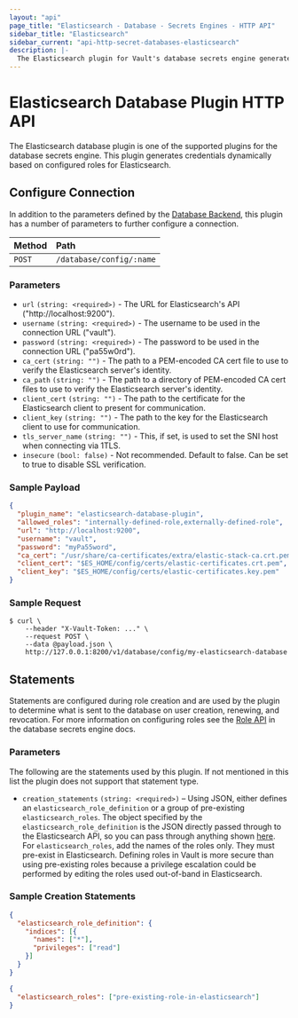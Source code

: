 ```yaml
---
layout: "api"
page_title: "Elasticsearch - Database - Secrets Engines - HTTP API"
sidebar_title: "Elasticsearch"
sidebar_current: "api-http-secret-databases-elasticsearch"
description: |-
  The Elasticsearch plugin for Vault's database secrets engine generates database credentials to access Elasticsearch.
---
```


# Elasticsearch Database Plugin HTTP API

The Elasticsearch database plugin is one of the supported plugins for the database
secrets engine. This plugin generates credentials dynamically based on
configured roles for Elasticsearch.

## Configure Connection

In addition to the parameters defined by the [Database
Backend](/api/secret/databases/index.html#configure-connection), this plugin
has a number of parameters to further configure a connection.

| Method   | Path                         |
| :--------------------------- | :--------------------- |
| `POST`   | `/database/config/:name`     |

### Parameters

- `url` `(string: <required>)` - The URL for Elasticsearch's API ("http://localhost:9200").
- `username` `(string: <required>)` - The username to be used in the connection URL ("vault"). 
- `password` `(string: <required>)` - The password to be used in the connection URL ("pa55w0rd").
- `ca_cert` `(string: "")` - The path to a PEM-encoded CA cert file to use to verify the Elasticsearch server's identity.
- `ca_path` `(string: "")` - The path to a directory of PEM-encoded CA cert files to use to verify the Elasticsearch server's identity.
- `client_cert` `(string: "")` - The path to the certificate for the Elasticsearch client to present for communication.
- `client_key` `(string: "")` - The path to the key for the Elasticsearch client to use for communication.
- `tls_server_name` `(string: "")` - This, if set, is used to set the SNI host when connecting via 1TLS.
- `insecure` `(bool: false)` - Not recommended. Default to false. Can be set to true to disable SSL verification.

### Sample Payload

```json
{
  "plugin_name": "elasticsearch-database-plugin",
  "allowed_roles": "internally-defined-role,externally-defined-role",
  "url": "http://localhost:9200",
  "username": "vault",
  "password": "myPa55word",
  "ca_cert": "/usr/share/ca-certificates/extra/elastic-stack-ca.crt.pem",
  "client_cert": "$ES_HOME/config/certs/elastic-certificates.crt.pem",
  "client_key": "$ES_HOME/config/certs/elastic-certificates.key.pem"
}
```

### Sample Request

```
$ curl \
    --header "X-Vault-Token: ..." \
    --request POST \
    --data @payload.json \
    http://127.0.0.1:8200/v1/database/config/my-elasticsearch-database
```

## Statements

Statements are configured during role creation and are used by the plugin to
determine what is sent to the database on user creation, renewing, and
revocation. For more information on configuring roles see the [Role
API](/api/secret/databases/index.html#create-role) in the database secrets engine docs.

### Parameters

The following are the statements used by this plugin. If not mentioned in this
list the plugin does not support that statement type.

- `creation_statements` `(string: <required>)` – Using JSON, either defines an
  `elasticsearch_role_definition` or a group of pre-existing `elasticsearch_roles`.
  The object specified by the `elasticsearch_role_definition` is the JSON directly
  passed through to the Elasticsearch API, so you can pass through anything shown
  [here](https://www.elastic.co/guide/en/elasticsearch/reference/6.6/security-api-put-role.html).
  For `elasticsearch_roles`, add the names of the roles only. They must pre-exist
  in Elasticsearch. Defining roles in Vault is more secure than using pre-existing
  roles because a privilege escalation could be performed by editing the roles used
  out-of-band in Elasticsearch.

### Sample Creation Statements
```json
{
  "elasticsearch_role_definition": {
    "indices": [{
      "names": ["*"],
      "privileges": ["read"]
    }]
  }
}
```
```json
{
  "elasticsearch_roles": ["pre-existing-role-in-elasticsearch"]
}
```